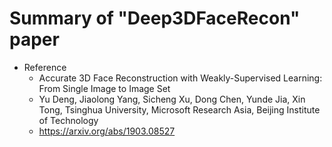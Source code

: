 # Summary of "Deep3DFaceRecon" paper

- Reference
  - Accurate 3D Face Reconstruction with Weakly-Supervised Learning: From Single Image to Image Set
  - Yu Deng, Jiaolong Yang, Sicheng Xu, Dong Chen, Yunde Jia, Xin Tong, Tsinghua University, Microsoft Research Asia, Beijing Institute of Technology
  - https://arxiv.org/abs/1903.08527

